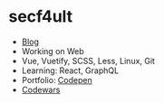 # secf4ult

- [Blog](https://secf4ult.github.io)
- Working on Web
- Vue, Vuetify, SCSS, Less, Linux, Git
- Learning: React, GraphQL
- Portfolio: [Codepen](https://codepen.io/secf4ult)
- [Codewars](https://www.codewars.com/users/secf4ult)
